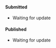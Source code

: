 #### Submitted

- Waiting for update

[//]: # (- <strong>S. Li</strong>, X. Yang*, A. Cao*, K. Fan, Y. Liu, C. Wang, and Q. Niu. LaNCoR: Label Noise-Contrastive Robust Learning for Seismic Signal Processing with Application to Microseismic Arrival Time Picking. <strong>Rej :&#41;</strong> [[Code]]&#40;https://github.com/senli1073/LaNCor&#41;)

#### Published

- Waiting for update

[//]: # (- X. Yang, <strong>S. Li</strong>, A. Cao*, C. Wang*, Y. Liu, X. Bai, and Q. Niu &#40;2024&#41;. Deep Transfer Learning for P-wave Arrival Identification and Automatic Seismic Source Location in Underground Mines. <strong>International Journal of Rock Mechanics and Mining Sciences</strong>. [[Paper]]&#40;https://doi.org/10.1016/j.ijrmms.2024.105888&#41;)

[//]: # ()
[//]: # (- <strong>S. Li</strong>, X. Yang*, A. Cao*, C. Wang, Y. Liu, Y. Liu, and Q. Niu &#40;2024&#41;. SeisT: A Foundational Deep-Learning Model for Earthquake Monitoring Tasks. <strong>IEEE Transactions on Geoscience and Remote Sensing</strong>. [[Paper]]&#40;https://doi.org/10.1109/TGRS.2024.3371503&#41; [[Code]]&#40;https://github.com/senli1073/SeisT&#41;)

[//]: # ()
[//]: # (- A. Cao, X. Yang, C. Wang*, <strong>S. Li</strong>, Y. Liu, L. Dou, and Q. Niu &#40;2023&#41;. High-Precision Phase Picking and Automatic Source Locating Method for Seismicity in Mines Based on Deep Transfer Learning. <strong>Journal of China Coal Society</strong>. [[Paper]]&#40;https://doi.org/10.13225/j.cnki.jccs.2023.0095&#41;)

[//]: # ()
[//]: # (- A. Cao, Y. Liu, X. Yang*, <strong>S. Li</strong>, C. Wang, X. Bai, and Y. Liu &#40;2022&#41;. Physical Index and Data Fusion-Driven Method for Coal Burst Prediction in Time Sequence. <strong>Journal of China Coal Society</strong>. [[Paper]]&#40;https://doi.org/10.13225/j.cnki.jccs.2022.0680&#41;)

[//]: # ()
[//]: # (- X. Yang, X. Yu, C. Zhang, <strong>S. Li</strong>, and Q. Niu &#40;2021&#41;. MineGPS: Battery-Free Localization Base Station for Coal Mine Environment. <strong>IEEE Communications Letters</strong>. [[Paper]]&#40;https://doi.org/10.1109/LCOMM.2021.3081593&#41;)

